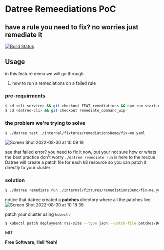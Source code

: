 # Datree Remeediations PoC

## have a rule you need to fix? no worries just remediate it

[![Build Status](https://travis-ci.org/joemccann/dillinger.svg?branch=master)](https://travis-ci.org/joemccann/dillinger)

## Usage

in this feature demo we will go through

1. how to run a remediations on a failed rule

### pre-requirments

```sh
$ cd <cli-service> && git checkout FEAT_remediations && npm run start:dev;
$ cd <datree-cli> && git checkout remediate_command_wip
```

### the problem we're trying to solve

```sh
$ ./datree test ./internal/fixtures/remediationsDemo/fix-me.yaml
```
![Screen Shot 2022-08-30 at 10 09 19](https://user-images.githubusercontent.com/51760613/187386371-64d76ed5-4067-4906-a26b-67dd0de93f2e.png)

see that failed error? you need to fix it now, but your not sure how or whats the best practice
don't worry `./datree remediate run` is here to the rescue.
Datree will create a patch file for each k8 resource so you can patch it directly to your cluster

### solution

```sh
$ ./datree remediate run ./internal/fixtures/remediationsDemo/fix-me.yaml
```

notice that datree created a **patches** directory where all the patches live.
![Screen Shot 2022-08-30 at 10 18 39](https://user-images.githubusercontent.com/51760613/187386444-eddee836-0dfe-4687-a55f-048471fe5b21.png)

patch your cluster using `kubectl`

```sh
$ kubectl patch deployment rss-site --type json --patch-file patches/Deployment-rss-site-fixed.yml
```

MIT

**Free Software, Hell Yeah!**

